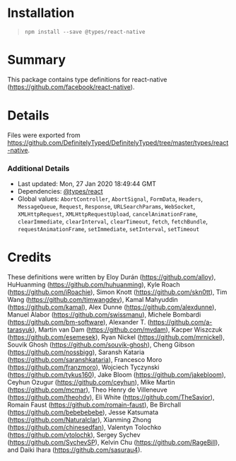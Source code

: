 # Installation
> `npm install --save @types/react-native`

# Summary
This package contains type definitions for react-native (https://github.com/facebook/react-native).

# Details
Files were exported from https://github.com/DefinitelyTyped/DefinitelyTyped/tree/master/types/react-native.

### Additional Details
 * Last updated: Mon, 27 Jan 2020 18:49:44 GMT
 * Dependencies: [@types/react](https://npmjs.com/package/@types/react)
 * Global values: `AbortController`, `AbortSignal`, `FormData`, `Headers`, `MessageQueue`, `Request`, `Response`, `URLSearchParams`, `WebSocket`, `XMLHttpRequest`, `XMLHttpRequestUpload`, `cancelAnimationFrame`, `clearImmediate`, `clearInterval`, `clearTimeout`, `fetch`, `fetchBundle`, `requestAnimationFrame`, `setImmediate`, `setInterval`, `setTimeout`

# Credits
These definitions were written by Eloy Durán (https://github.com/alloy), HuHuanming (https://github.com/huhuanming), Kyle Roach (https://github.com/iRoachie), Simon Knott (https://github.com/skn0tt), Tim Wang (https://github.com/timwangdev), Kamal Mahyuddin (https://github.com/kamal), Alex Dunne (https://github.com/alexdunne), Manuel Alabor (https://github.com/swissmanu), Michele Bombardi (https://github.com/bm-software), Alexander T. (https://github.com/a-tarasyuk), Martin van Dam (https://github.com/mvdam), Kacper Wiszczuk (https://github.com/esemesek), Ryan Nickel (https://github.com/mrnickel), Souvik Ghosh (https://github.com/souvik-ghosh), Cheng Gibson (https://github.com/nossbigg), Saransh Kataria (https://github.com/saranshkataria), Francesco Moro (https://github.com/franzmoro), Wojciech Tyczynski (https://github.com/tykus160), Jake Bloom (https://github.com/jakebloom), Ceyhun Ozugur (https://github.com/ceyhun), Mike Martin (https://github.com/mcmar), Theo Henry de Villeneuve (https://github.com/theohdv), Eli White (https://github.com/TheSavior), Romain Faust (https://github.com/romain-faust), Be Birchall (https://github.com/bebebebebe), Jesse Katsumata (https://github.com/Naturalclar), Xianming Zhong (https://github.com/chinesedfan), Valentyn Tolochko (https://github.com/vtolochk), Sergey Sychev (https://github.com/SychevSP), Kelvin Chu (https://github.com/RageBill), and Daiki Ihara (https://github.com/sasurau4).
